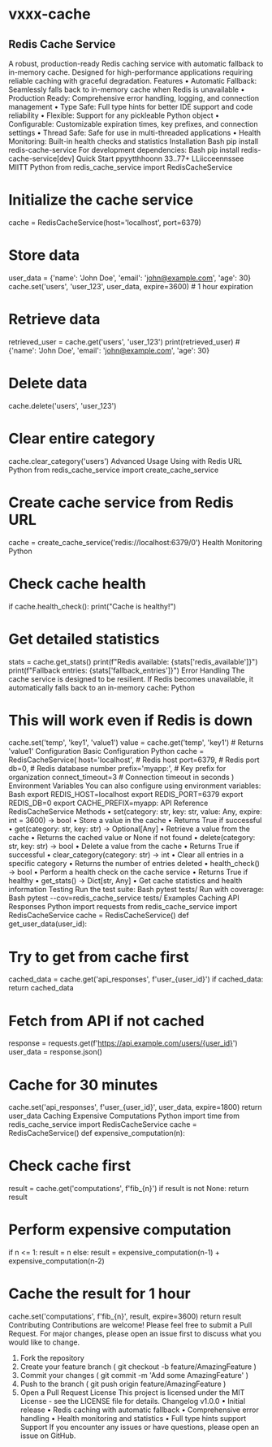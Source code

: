 # vxxx-cache
## Redis Cache Service
A robust, production-ready Redis caching service with automatic fallback to in-memory
cache. Designed for high-performance applications requiring reliable caching with graceful
degradation.
Features
• Automatic Fallback: Seamlessly falls back to in-memory cache when Redis is
unavailable
• Production Ready: Comprehensive error handling, logging, and connection
management
• Type Safe: Full type hints for better IDE support and code reliability
• Flexible: Support for any pickleable Python object
• Configurable: Customizable expiration times, key prefixes, and connection settings
• Thread Safe: Safe for use in multi-threaded applications
• Health Monitoring: Built-in health checks and statistics
Installation
Bash
pip install redis-cache-service
For development dependencies:
Bash
pip install redis-cache-service[dev]
Quick Start
ppyytthhoonn 33..77+
LLiicceennssee MIITT
Python
from redis_cache_service import RedisCacheService
# Initialize the cache service
cache = RedisCacheService(host='localhost', port=6379)
# Store data
user_data = {'name': 'John Doe', 'email': 'john@example.com', 'age': 30}
cache.set('users', 'user_123', user_data, expire=3600) # 1 hour expiration
# Retrieve data
retrieved_user = cache.get('users', 'user_123')
print(retrieved_user) # {'name': 'John Doe', 'email': 'john@example.com',
'age': 30}
# Delete data
cache.delete('users', 'user_123')
# Clear entire category
cache.clear_category('users')
Advanced Usage
Using with Redis URL
Python
from redis_cache_service import create_cache_service
# Create cache service from Redis URL
cache = create_cache_service('redis://localhost:6379/0')
Health Monitoring
Python
# Check cache health
if cache.health_check():
print("Cache is healthy!")
# Get detailed statistics
stats = cache.get_stats()
print(f"Redis available: {stats['redis_available']}")
print(f"Fallback entries: {stats['fallback_entries']}")
Error Handling
The cache service is designed to be resilient. If Redis becomes unavailable, it automatically
falls back to an in-memory cache:
Python
# This will work even if Redis is down
cache.set('temp', 'key1', 'value1')
value = cache.get('temp', 'key1') # Returns 'value1'
Configuration
Basic Configuration
Python
cache = RedisCacheService(
host='localhost', # Redis host
port=6379, # Redis port
db=0, # Redis database number
prefix='myapp:', # Key prefix for organization
connect_timeout=3 # Connection timeout in seconds
)
Environment Variables
You can also configure using environment variables:
Bash
export REDIS_HOST=localhost
export REDIS_PORT=6379
export REDIS_DB=0
export CACHE_PREFIX=myapp:
API Reference
RedisCacheService
Methods
• set(category: str, key: str, value: Any, expire: int = 3600) -> bool
• Store a value in the cache
• Returns True if successful
• get(category: str, key: str) -> Optional[Any]
• Retrieve a value from the cache
• Returns the cached value or None if not found
• delete(category: str, key: str) -> bool
• Delete a value from the cache
• Returns True if successful
• clear_category(category: str) -> int
• Clear all entries in a specific category
• Returns the number of entries deleted
• health_check() -> bool
• Perform a health check on the cache service
• Returns True if healthy
• get_stats() -> Dict[str, Any]
• Get cache statistics and health information
Testing
Run the test suite:
Bash
pytest tests/
Run with coverage:
Bash
pytest --cov=redis_cache_service tests/
Examples
Caching API Responses
Python
import requests
from redis_cache_service import RedisCacheService
cache = RedisCacheService()
def get_user_data(user_id):
# Try to get from cache first
cached_data = cache.get('api_responses', f'user_{user_id}')
if cached_data:
return cached_data
# Fetch from API if not cached
response = requests.get(f'https://api.example.com/users/{user_id}')
user_data = response.json()
# Cache for 30 minutes
cache.set('api_responses', f'user_{user_id}', user_data, expire=1800)
return user_data
Caching Expensive Computations
Python
import time
from redis_cache_service import RedisCacheService
cache = RedisCacheService()
def expensive_computation(n):
# Check cache first
result = cache.get('computations', f'fib_{n}')
if result is not None:
return result
# Perform expensive computation
if n <= 1:
result = n
else:
result = expensive_computation(n-1) + expensive_computation(n-2)
# Cache the result for 1 hour
cache.set('computations', f'fib_{n}', result, expire=3600)
return result
Contributing
Contributions are welcome! Please feel free to submit a Pull Request. For major changes,
please open an issue first to discuss what you would like to change.
1. Fork the repository
2. Create your feature branch ( git checkout -b feature/AmazingFeature )
3. Commit your changes ( git commit -m 'Add some AmazingFeature' )
4. Push to the branch ( git push origin feature/AmazingFeature )
5. Open a Pull Request
License
This project is licensed under the MIT License - see the LICENSE file for details.
Changelog
v1.0.0
• Initial release
• Redis caching with automatic fallback
• Comprehensive error handling
• Health monitoring and statistics
• Full type hints support
Support
If you encounter any issues or have questions, please open an issue on GitHub.
